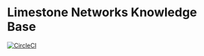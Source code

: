 # Limestone Networks Knowledge Base

[![CircleCI](https://circleci.com/gh/limestonenetworks/knowledge-base.svg?style=svg)](https://circleci.com/gh/limestonenetworks/knowledge-base)

